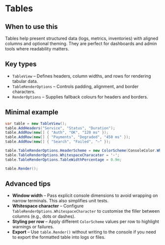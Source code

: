 # Tables

## When to use this
Tables help present structured data (logs, metrics, inventories) with aligned columns and optional theming. They are perfect for dashboards and admin tools where readability matters.

## Key types
* `TableView` – Defines headers, column widths, and rows for rendering tabular data.
* `TableRenderOptions` – Controls padding, alignment, and border characters.
* `RenderOptions` – Supplies fallback colours for headers and borders.

## Minimal example
```csharp
var table = new TableView();
table.AddHeaders("Service", "Status", "Duration");
table.AddRow(new[] { "Auth", "OK", "120 ms" });
table.AddRow(new[] { "Payments", "Degraded", "450 ms" });
table.AddRow(new[] { "Search", "Failed", "–" });

table.TableRenderOptions.HeaderScheme = new ColorScheme(ConsoleColor.White, ConsoleColor.DarkBlue);
table.TableRenderOptions.WhitespaceCharacater = '·';
table.TableRenderOptions.TableWidthPercentage = 0.9m;

table.Render();
```

## Advanced tips
* **Window width** – Pass explicit console dimensions to avoid wrapping on narrow terminals. This also simplifies unit tests.
* **Whitespace character** – Configure `TableRenderOptions.WhitespaceCharacter` to customise the filler between columns (e.g., dots or dashes).
* **Styling per row** – Apply different `ColorScheme` values per row to highlight warnings or failures.
* **Export** – Use `table.Render()` without writing to the console if you need to export the formatted table into logs or files.
